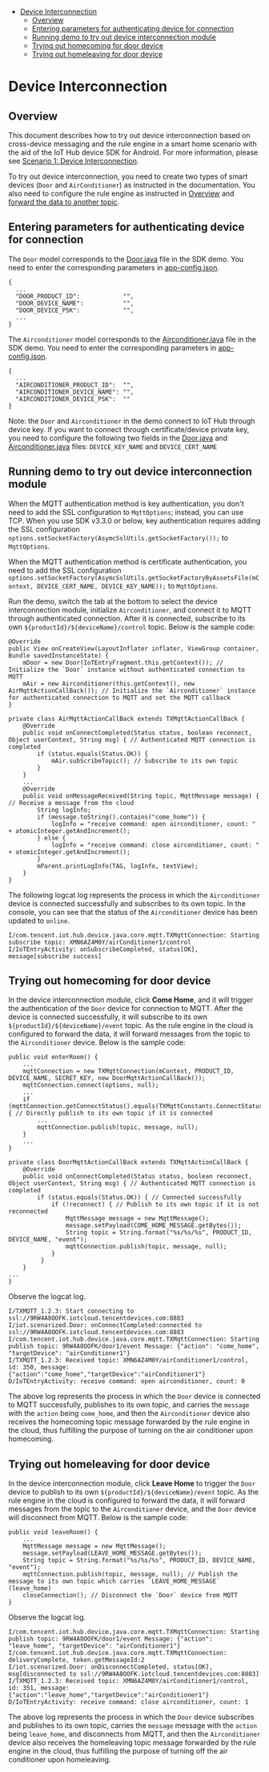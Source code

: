 * [Device Interconnection](#Device-Interconnection)
  * [Overview](#Overview)
  * [Entering parameters for authenticating device for connection](#Entering-parameters-for-authenticating-device-for-connection)
  * [Running demo to try out device interconnection module](#Running-demo-to-try-out-device-interconnection-module)
  * [Trying out homecoming for door device](#Trying-out-homecoming-for-door-device)
  * [Trying out homeleaving for door device](#Trying-out-homeleaving-for-door-device)

# Device Interconnection
## Overview
This document describes how to try out device interconnection based on cross-device messaging and the rule engine in a smart home scenario with the aid of the IoT Hub device SDK for Android. For more information, please see [Scenario 1: Device Interconnection](https://cloud.tencent.com/document/product/634/11913).

To try out device interconnection, you need to create two types of smart devices (`Door` and `AirConditioner`) as instructed in the documentation. You also need to configure the rule engine as instructed in [Overview](https://cloud.tencent.com/document/product/634/14446) and [forward the data to another topic](https://cloud.tencent.com/document/product/634/14449).

## Entering parameters for authenticating device for connection

The `Door` model corresponds to the [Door.java](../../hub-android-demo/src/main/java/com/tencent/iot/hub/device/android/app/scenarized/Door.java) file in the SDK demo. You need to enter the corresponding parameters in [app-config.json](../../hub-android-demo/src/main/assets/app-config.json).

```
{
  ...
  "DOOR_PRODUCT_ID":            "",
  "DOOR_DEVICE_NAME":           "",
  "DOOR_DEVICE_PSK":            "",
  ...
}
```

The `Airconditioner` model corresponds to the [Airconditioner.java](../../hub-android-demo/src/main/java/com/tencent/iot/hub/device/android/app/scenarized/Airconditioner.java) file in the SDK demo. You need to enter the corresponding parameters in [app-config.json](../../hub-android-demo/src/main/assets/app-config.json).

```
{
  ...
  "AIRCONDITIONER_PRODUCT_ID":  "",
  "AIRCONDITIONER_DEVICE_NAME": "",
  "AIRCONDITIONER_DEVICE_PSK":  ""
}
```
Note: the `Door` and `Airconditioner` in the demo connect to IoT Hub through device key. If you want to connect through certificate/device private key, you need to configure the following two fields in the [Door.java](../../hub-android-demo/src/main/java/com/tencent/iot/hub/device/android/app/scenarized/Door.java) and [Airconditioner.java](../../hub-android-demo/src/main/java/com/tencent/iot/hub/device/android/app/scenarized/Airconditioner.java) files:
`DEVICE_KEY_NAME` and `DEVICE_CERT_NAME`

## Running demo to try out device interconnection module

When the MQTT authentication method is key authentication, you don't need to add the SSL configuration to `MqttOptions`; instead, you can use TCP. When you use SDK v3.3.0 or below, key authentication requires adding the SSL configuration `options.setSocketFactory(AsymcSslUtils.getSocketFactory());` to `MqttOptions`.

When the MQTT authentication method is certificate authentication, you need to add the SSL configuration `options.setSocketFactory(AsymcSslUtils.getSocketFactoryByAssetsFile(mContext, DEVICE_CERT_NAME, DEVICE_KEY_NAME));` to `MqttOptions`.

Run the demo, switch the tab at the bottom to select the device interconnection module, initialize `Airconditioner`, and connect it to MQTT through authenticated connection. After it is connected, subscribe to its own `${productId}/${deviceName}/control` topic. Below is the sample code:

```
@Override
public View onCreateView(LayoutInflater inflater, ViewGroup container, Bundle savedInstanceState) {
    mDoor = new Door(IoTEntryFragment.this.getContext()); // Initialize the `Door` instance without authenticated connection to MQTT
    mAir = new Airconditioner(this.getContext(), new AirMqttActionCallBack()); // Initialize the `Airconditioner` instance for authenticated connection to MQTT and set the MQTT callback
}

private class AirMqttActionCallBack extends TXMqttActionCallBack {
    @Override
    public void onConnectCompleted(Status status, boolean reconnect, Object userContext, String msg) { // Authenticated MQTT connection is completed
        if (status.equals(Status.OK)) {
            mAir.subScribeTopic(); // Subscribe to its own topic
        }
    }
    ...
    @Override
    public void onMessageReceived(String topic, MqttMessage message) { // Receive a message from the cloud
        String logInfo;
        if (message.toString().contains("come_home")) {
            logInfo = "receive command: open airconditioner, count: " + atomicInteger.getAndIncrement();
        } else {
            logInfo = "receive command: close airconditioner, count: " + atomicInteger.getAndIncrement();
        }
        mParent.printLogInfo(TAG, logInfo, textView);
    }
}
```

The following logcat log represents the process in which the `Airconditioner` device is connected successfully and subscribes to its own topic. In the console, you can see that the status of the `Airconditioner` device has been updated to `online`.
```
I/com.tencent.iot.hub.device.java.core.mqtt.TXMqttConnection: Starting subscribe topic: XMN6AZ4M0Y/airConditioner1/control
I/IoTEntryActivity: onSubscribeCompleted, status[OK], message[subscribe success]
```

## Trying out homecoming for door device

In the device interconnection module, click **Come Home**, and it will trigger the authentication of the `Door` device for connection to MQTT. After the device is connected successfully, it will subscribe to its own `${productId}/${deviceName}/event` topic. As the rule engine in the cloud is configured to forward the data, it will forward messages from the topic to the `Airconditioner` device. Below is the sample code:
```
public void enterRoom() {
    ...
    mqttConnection = new TXMqttConnection(mContext, PRODUCT_ID, DEVICE_NAME, SECRET_KEY, new DoorMqttActionCallBack());
    mqttConnection.connect(options, null);
    ...
    if (mqttConnection.getConnectStatus().equals(TXMqttConstants.ConnectStatus.kConnected)) { // Directly publish to its own topic if it is connected
        ...
        mqttConnection.publish(topic, message, null);
    }
    ...
}

private class DoorMqttActionCallBack extends TXMqttActionCallBack {
    @Override
    public void onConnectCompleted(Status status, boolean reconnect, Object userContext, String msg) { // Authenticated MQTT connection is completed
        if (status.equals(Status.OK)) { // Connected successfully
            if (!reconnect) { // Publish to its own topic if it is not reconnected
                MqttMessage message = new MqttMessage();
                message.setPayload(COME_HOME_MESSAGE.getBytes());
                String topic = String.format("%s/%s/%s", PRODUCT_ID, DEVICE_NAME, "event");
                mqttConnection.publish(topic, message, null);
            }
         }
    }
...
}
```

Observe the logcat log.
```
I/TXMQTT_1.2.3: Start connecting to ssl://9RW4A8OOFK.iotcloud.tencentdevices.com:8883
I/iot.scenarized.Door: onConnectCompleted:connected to ssl://9RW4A8OOFK.iotcloud.tencentdevices.com:8883
I/com.tencent.iot.hub.device.java.core.mqtt.TXMqttConnection: Starting publish topic: 9RW4A8OOFK/door1/event Message: {"action": "come_home", "targetDevice": "airConditioner1"}
I/TXMQTT_1.2.3: Received topic: XMN6AZ4M0Y/airConditioner1/control, id: 350, message: {"action":"come_home","targetDevice":"airConditioner1"}
D/IoTEntryActivity: receive command: open airconditioner, count: 0
```
The above log represents the process in which the `Door` device is connected to MQTT successfully, publishes to its own topic, and carries the `message` with the `action` being `come_home`, and then the `Airconditioner` device also receives the homecoming topic message forwarded by the rule engine in the cloud, thus fulfilling the purpose of turning on the air conditioner upon homecoming.

## Trying out homeleaving for door device

In the device interconnection module, click **Leave Home** to trigger the `Door` device to publish to its own `${productId}/${deviceName}/event` topic. As the rule engine in the cloud is configured to forward the data, it will forward messages from the topic to the `Airconditioner` device, and the `Door` device will disconnect from MQTT. Below is the sample code:
```
public void leaveRoom() {
    ...
    MqttMessage message = new MqttMessage();
    message.setPayload(LEAVE_HOME_MESSAGE.getBytes());
    String topic = String.format("%s/%s/%s", PRODUCT_ID, DEVICE_NAME, "event");
    mqttConnection.publish(topic, message, null); // Publish the message to its own topic which carries `LEAVE_HOME_MESSAGE` (leave_home)
    closeConnection(); // Disconnect the `Door` device from MQTT
}
```

Observe the logcat log.
```
I/com.tencent.iot.hub.device.java.core.mqtt.TXMqttConnection: Starting publish topic: 9RW4A8OOFK/door1/event Message: {"action": "leave_home", "targetDevice": "airConditioner1"}
I/com.tencent.iot.hub.device.java.core.mqtt.TXMqttConnection: deliveryComplete, token.getMessageId:2
I/iot.scenarized.Door: onDisconnectCompleted, status[OK], msg[disconnected to ssl://9RW4A8OOFK.iotcloud.tencentdevices.com:8883]
I/TXMQTT_1.2.3: Received topic: XMN6AZ4M0Y/airConditioner1/control, id: 351, message: {"action":"leave_home","targetDevice":"airConditioner1"}
D/IoTEntryActivity: receive command: close airconditioner, count: 1
```
The above log represents the process in which the `Door` device subscribes and publishes to its own topic, carries the `message` message with the `action` being `leave_home`, and disconnects from MQTT, and then the `Airconditioner` device also receives the homeleaving topic message forwarded by the rule engine in the cloud, thus fulfilling the purpose of turning off the air conditioner upon homeleaving.
